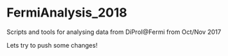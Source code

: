 # FermiAnalysis_2018
Scripts and tools for analysing data from DiProI@Fermi from Oct/Nov 2017

Lets try to push some changes!

